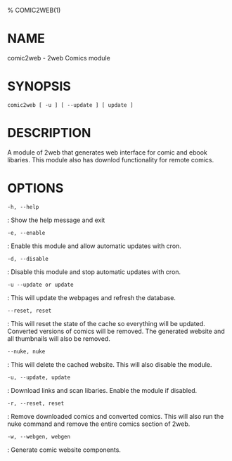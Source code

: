 % COMIC2WEB(1)

NAME
====

comic2web - 2web Comics module

SYNOPSIS
========

`comic2web [ -u ] [ --update ] [ update ]`

DESCRIPTION
===========

A module of 2web that generates web interface for comic and ebook libaries. This module also has downlod functionality for remote comics.

OPTIONS
=======

`-h, --help`

:   Show the help message and exit

`-e, --enable`

:   Enable this module and allow automatic updates with cron.

`-d, --disable`

:   Disable this module and stop automatic updates with cron.

`-u --update or update`

:  This will update the webpages and refresh the database.

`--reset, reset`

:  This will reset the state of the cache so everything will be updated. Converted versions of comics will be removed. The generated website and all thumbnails will also be removed.

`--nuke, nuke`

:   This will delete the cached website. This will also disable the module.

`-u, --update, update`

:   Download links and scan libaries. Enable the module if disabled.

`-r, --reset, reset`

:   Remove downloaded comics and converted comics. This will also run the nuke command and remove the entire comics section of 2web.

`-w, --webgen, webgen`

:   Generate comic website components.
